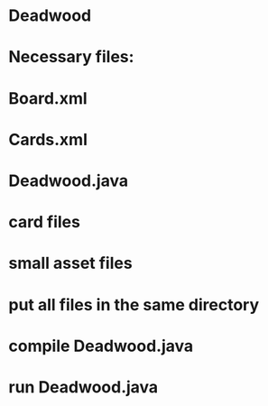 # Deadwood
# Necessary files:
# Board.xml
# Cards.xml
# Deadwood.java
# card files
# small asset files
# put all files in the same directory
# compile Deadwood.java
# run Deadwood.java

